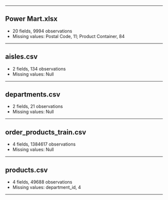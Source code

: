 - - -
## Power Mart.xlsx
- 20 fields, 9994 observations
- Missing values: Postal Code, 11; Product Container, 84
- - -
## aisles.csv
- 2 fields, 134 observations
- Missing values: Null
- - -
## departments.csv
- 2 fields, 21 observations
- Missing values: Null
- - -
## order_products_train.csv
- 4 fields, 1384617 observations 
- Missing values: Null
- - -
## products.csv
- 4 fields, 49688 observations 
- Missing values: department_id, 4
- - - -
